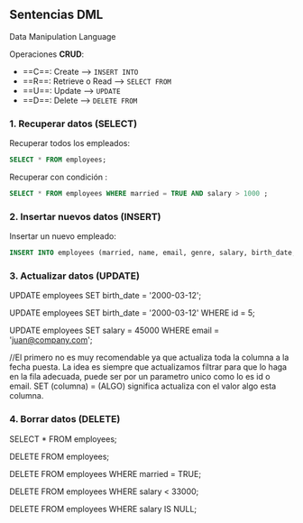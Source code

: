 ## Sentencias DML
Data Manipulation Language

Operaciones **CRUD**:

* ==C==: Create --> ``INSERT INTO``
* ==R==: Retrieve o Read --> ``SELECT FROM`` 
* ==U==: Update -->  ``UPDATE``
* ==D==: Delete -->  ``DELETE FROM``


### 1. Recuperar datos (SELECT)

Recuperar todos los empleados:

```sql
SELECT * FROM employees;
```
Recuperar con condición :
```sql
SELECT * FROM employees WHERE married = TRUE AND salary > 1000 ;
```


### 2. Insertar nuevos datos (INSERT)

Insertar un nuevo empleado:

```sql
INSERT INTO employees (married, name, email, genre, salary, birth_date, start_at) VALUES (TRUE, 'Employee2', 'employee1@company.com', 'M', 29567.23, '1990-12-25', '08:30:00');
```

### 3. Actualizar datos (UPDATE)

UPDATE employees SET birth_date = '2000-03-12';

UPDATE employees SET birth_date = '2000-03-12' WHERE id = 5;

UPDATE employees SET salary = 45000 WHERE email = 'juan@company.com';

//El primero no es muy recomendable ya que actualiza toda la columna a la fecha puesta. La
idea es siempre que actualizamos filtrar para que lo haga en la fila adecuada, puede ser por un parametro unico como lo es id o email. SET (columna) = (ALGO) significa actualiza con el valor algo esta columna.


### 4. Borrar datos (DELETE)

SELECT * FROM employees;

DELETE FROM employees;

DELETE FROM employees WHERE married = TRUE;

DELETE FROM employees WHERE salary < 33000;

DELETE FROM employees WHERE salary IS NULL;
